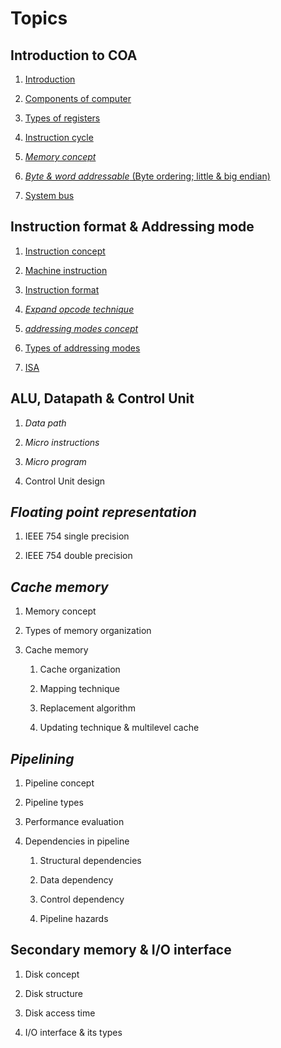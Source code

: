 # Topics

## Introduction to COA

1. [Introduction](README.md#introduction-to-coa)

2. [Components of computer](/Introduction%20to%20COA/Components%20of%20Computer/)

3. [Types of registers](Introduction%20to%20COA/Types%20of%20Registers.md)

4. [Instruction cycle](Introduction%20to%20COA/Instruction%20Cycle.md)

5. [*Memory concept*](Introduction%20to%20COA/Memory%20Concept.md)

6. [*Byte & word addressable* (Byte ordering; little & big endian)](Introduction%20to%20COA/Byte%20and%20Word.md)

7. [System bus](Introduction%20to%20COA/System%20Bus.md)

## Instruction format & Addressing mode

1. [Instruction concept](Instruction%20Format%20and%20Addressing%20Mode/Instruction%20Concept.md)

2. [Machine instruction](Instruction%20Format%20and%20Addressing%20Mode/Machine%20Instruction.md)

3. [Instruction format](Instruction%20Format%20and%20Addressing%20Mode/Instruction%20Format.md)

4. [*Expand opcode technique*](Instruction%20Format%20and%20Addressing%20Mode/Expand%20Opcode%20Technique.md)

5. [*addressing modes concept*](Instruction%20Format%20and%20Addressing%20Mode/Addressing%20Mode/Introduction.md)

6. [Types of addressing modes](Instruction%20Format%20and%20Addressing%20Mode/Addressing%20Mode/Types.md)

7. [ISA](Instruction%20Format%20and%20Addressing%20Mode/ISA.md)

## ALU, Datapath & Control Unit

1. *Data path*

2. *Micro instructions*

3. *Micro program*

4. Control Unit design

## *Floating point representation*

1. IEEE 754 single precision

2. IEEE 754 double precision

## *Cache memory*

1. Memory concept

2. Types of memory organization

3. Cache memory

    1. Cache organization

    2. Mapping technique

    3. Replacement algorithm

    4. Updating technique & multilevel cache

## *Pipelining*

1. Pipeline concept

2. Pipeline types

3. Performance evaluation

4. Dependencies in pipeline

    1. Structural dependencies

    2. Data dependency

    3. Control dependency

    4. Pipeline hazards

## Secondary memory & I/O interface

1. Disk concept

2. Disk structure

3. Disk access time

4. I/O interface & its types
